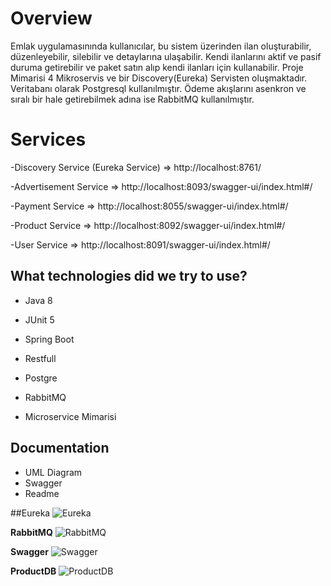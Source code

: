 # Overview

Emlak uygulamasınında kullanıcılar, bu sistem üzerinden ilan oluşturabilir, düzenleyebilir, silebilir ve detaylarına
ulaşabilir. Kendi ilanlarını aktif ve pasif duruma getirebilir ve paket satın alıp kendi ilanları için kullanabilir.
Proje Mimarisi 4 Mikroservis ve bir Discovery(Eureka) Servisten oluşmaktadır. Veritabanı olarak Postgresql
kullanılmıştır. Ödeme akışlarını asenkron ve sıralı bir hale getirebilmek adına ise RabbitMQ kullanılmıştır.

# Services

-Discovery Service (Eureka Service) => http://localhost:8761/

-Advertisement Service => http://localhost:8093/swagger-ui/index.html#/

-Payment Service => http://localhost:8055/swagger-ui/index.html#/

-Product Service => http://localhost:8092/swagger-ui/index.html#/

-User Service => http://localhost:8091/swagger-ui/index.html#/

## What technologies did we try to use?

- Java 8

- JUnit 5

- Spring Boot

- Restfull

- Postgre

- RabbitMQ

- Microservice Mimarisi

## Documentation

- UML Diagram
- Swagger
- Readme

##Eureka
![Eureka](https://github.com/user-attachments/assets/989ff9e3-927b-42d1-8033-56d12aa68549)

**RabbitMQ**
![RabbitMQ](https://github.com/user-attachments/assets/dc6b8def-0ba4-4dee-84b7-15825d231f73)

**Swagger**
![Swagger](https://github.com/user-attachments/assets/5e2f2bf7-0cd6-494e-8f98-4da73e5b1109)

**ProductDB**
![ProductDB](https://github.com/user-attachments/assets/c8f08952-8b93-4514-9e8d-af1651969936)

